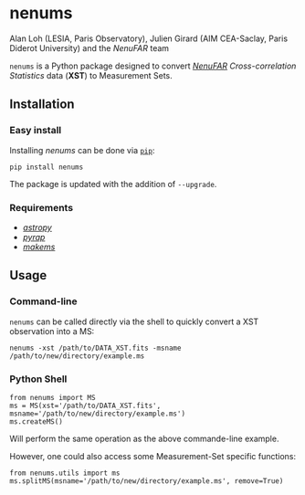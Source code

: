 # **nenums**
Alan Loh (LESIA, Paris Observatory), Julien Girard (AIM CEA-Saclay, Paris Diderot University) and the *NenuFAR* team

`nenums` is a Python package designed to convert [*NenuFAR*](https://nenufar.obs-nancay.fr) *Cross-correlation Statistics* data (**XST**) to Measurement Sets.

## Installation
### Easy install
Installing *nenums* can be done via [`pip`](https://pypi.org/project/pip/):
```
pip install nenums
```
The package is updated with the addition of `--upgrade`.

### Requirements
* [*astropy*](http://www.astropy.org)
* [*pyrap*](https://github.com/casacore/python-casacore)
* [*makems*](https://github.com/ska-sa/makems)

## Usage
### Command-line
`nenums` can be called directly via the shell to quickly convert a XST observation into a MS:
```
nenums -xst /path/to/DATA_XST.fits -msname /path/to/new/directory/example.ms
```

### Python Shell
```
from nenums import MS
ms = MS(xst='/path/to/DATA_XST.fits', msname='/path/to/new/directory/example.ms')
ms.createMS()
```
Will perform the same operation as the above commande-line example.

However, one could also access some Measurement-Set specific functions:
```
from nenums.utils import ms
ms.splitMS(msname='/path/to/new/directory/example.ms', remove=True)
```
